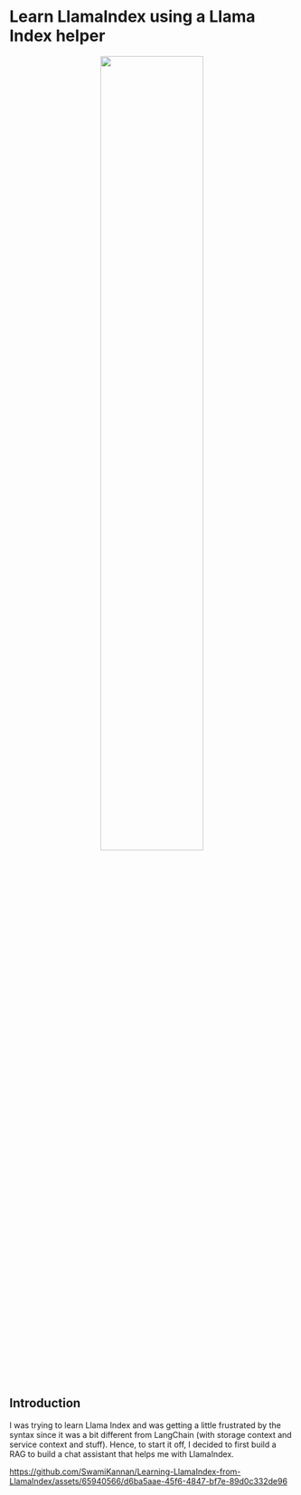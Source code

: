# Learn LlamaIndex using a Llama Index helper
<p align="center">
  <img src = "https://github.com/SwamiKannan/Learning-LlamaIndex-from-LlamaIndex/blob/main/cover.jpg", width = 60%>
</p>

## Introduction

I was trying to learn Llama Index and was getting a little frustrated by the syntax since it was a bit different from LangChain (with storage context and service context and stuff). Hence, to start it off, I decided to first build a RAG to build a chat assistant that helps me with LlamaIndex.

https://github.com/SwamiKannan/Learning-LlamaIndex-from-LlamaIndex/assets/65940566/d6ba5aae-45f6-4847-bf7e-89d0c332de96

